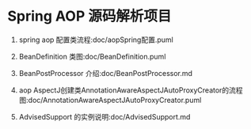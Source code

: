# Spring AOP 源码解析项目

1. spring aop 配置类流程:doc/aopSpring配置.puml

2. BeanDefinition 类图:doc/BeanDefinition.puml

3. BeanPostProcessor 介绍:doc/BeanPostProcessor.md

4. aop AspectJ创建类AnnotationAwareAspectJAutoProxyCreator的流程图:doc/AnnotationAwareAspectJAutoProxyCreator.puml

5. AdvisedSupport 的实例说明:doc/AdvisedSupport.md